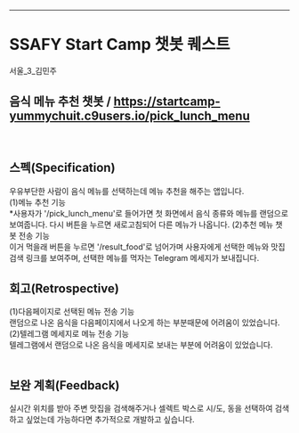 ---
# SSAFY Start Camp 챗봇 퀘스트
서울_3_김민주
<br>

## 음식 메뉴 추천 챗봇 / https://startcamp-yummychuit.c9users.io/pick_lunch_menu
<br>

## 스펙(Specification)
우유부단한 사람이 음식 메뉴를 선택하는데 메뉴 추천을 해주는 앱입니다.<br>
(1)메뉴 추천 기능<br>
*사용자가 '/pick_lunch_menu'로 들어가면 첫 화면에서 음식 종류와 메뉴를 랜덤으로 보여줍니다.
다시 버튼을 누르면 새로고침되어 다른 메뉴가 나옵니다.
(2)추천 메뉴 챗봇 전송 기능<br>
이거 먹을래 버튼을 누르면 '/result_food'로 넘어가며 사용자에게 선택한 메뉴와 맛집 검색 링크를 보여주며,
선택한 메뉴를 먹자는 Telegram 메세지가 보내집니다.
<br>

## 회고(Retrospective)
(1)다음페이지로 선택된 메뉴 전송 기능<br>
랜덤으로 나온 음식을 다음페이지에서 나오게 하는 부분때문에 어려움이 있었습니다.<br>
(2)텔레그램 메세지로 메뉴 전송 기능<br>
텔레그램에서 랜덤으로 나온 음식을 메세지로 보내는 부분에 어려움이 있었습니다.<br>
<br>

## 보완 계획(Feedback)
실시간 위치를 받아 주변 맛집을 검색해주거나
셀렉트 박스로 시/도, 동을 선택하여 검색하고 싶었는데 가능하다면 추가적으로 개발하고 싶습니다.
<br>
